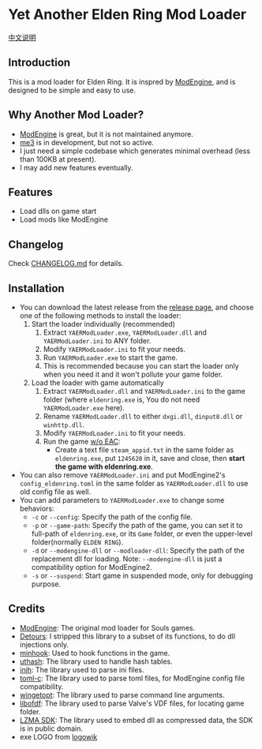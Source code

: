# Yet Another Elden Ring Mod Loader

[中文说明](README.zhCN.md)

## Introduction
This is a mod loader for Elden Ring. It is inspred by [ModEngine](https://github.com/soulsmods/ModEngine2), and is designed to be simple and easy to use.

## Why Another Mod Loader?
- [ModEngine](https://github.com/soulsmods/ModEngine2) is great, but it is not maintained anymore.
- [me3](https://github.com/garyttierney/me3) is in development, but not so active.
- I just need a simple codebase which generates minimal overhead (less than 100KB at present).
- I may add new features eventually.

## Features
- Load dlls on game start
- Load mods like ModEngine

## Changelog
Check [CHANGELOG.md](CHANGELOG.md) for details.

## Installation
- You can download the latest release from the [release page](https://github.com/soarqin/YAERModLoader/releases), and choose one of the following methods to install the loader:
  1. Start the loader individually (recommended)
     1. Extract `YAERModLoader.exe`,  `YAERModLoader.dll` and `YAERModLoader.ini` to ANY folder.
     2. Modify `YAERModLoader.ini` to fit your needs.
     3. Run `YAERModLoader.exe` to start the game.
     4. This is recommended because you can start the loader only when you need it and it won't pollute your game folder.
  2. Load the loader with game automatically
     1. Extract `YAERModLoader.dll` and `YAERModLoader.ini` to the game folder (where `eldenring.exe` is, You do not need `YAERModLoader.exe` here).
     2. Rename `YAERModLoader.dll` to either `dxgi.dll`, `dinput8.dll` or `winhttp.dll`.
     3. Modify `YAERModLoader.ini` to fit your needs.
     4. Run the game [w/o EAC](https://steamcommunity.com/sharedfiles/filedetails/?id=2763986548):
        - Create a text file `steam_appid.txt` in the same folder as `eldenring.exe`, put `1245620` in it, save and close, then **start the game with eldenring.exe**. 
- You can also remove `YAERModLoader.ini` and put ModEngine2's `config_eldenring.toml` in the same folder as `YAERModLoader.dll` to use old config file as well.
- You can add parameters to `YAERModLoader.exe` to change some behaviors:
  - `-c` or `--config`: Specify the path of the config file.
  - `-p` or `--game-path`: Specify the path of the game, you can set it to full-path of `eldenring.exe`, or its `Game` folder, or even the upper-level folder(normally `ELDEN RING`).
  - `-d` or `--modengine-dll` or `--modloader-dll`: Specify the path of the replacement dll for loading. Note: `--modengine-dll` is just a compatibility option for ModEngine2.
  - `-s` or `--suspend`: Start game in suspended mode, only for debugging purpose.

## Credits
- [ModEngine](https://github.com/soulsmods/ModEngine2): The original mod loader for Souls games.
- [Detours](https://github.com/microsoft/Detours): I stripped this library to a subset of its functions, to do dll injections only.
- [minhook](https://github.com/TsudaKageyu/minhook): Used to hook functions in the game.
- [uthash](https://github.com/troydhanson/uthash): The library used to handle hash tables.
- [inih](https://github.com/benhoyt/inih): The library used to parse ini files.
- [toml-c](https://github.com/arp242/toml-c): The library used to parse toml files, for ModEngine config file compatibility.
- [wingetopt](https://github.com/alex85k/wingetopt): The library used to parse command line arguments.
- [libofdf](https://github.com/Jan200101/libofdf): The library used to parse Valve's VDF files, for locating game folder.
- [LZMA SDK](https://7-zip.org/sdk.html): The library used to embed dll as compressed data, the SDK is in public domain.
- exe LOGO from [logowik](https://logowik.com/elden-ring-logo-vector-svg-pdf-ai-eps-cdr-free-download-12207.html)
